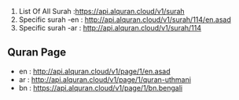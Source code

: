 


1. List Of All  Surah :https://api.alquran.cloud/v1/surah 
2. Specific surah -en : http://api.alquran.cloud/v1/surah/114/en.asad
3. Specific surah -ar : http://api.alquran.cloud/v1/surah/114

## Quran Page 
- en : http://api.alquran.cloud/v1/page/1/en.asad
- ar : http://api.alquran.cloud/v1/page/1/quran-uthmani
- bn : https://api.alquran.cloud/v1/page/1/bn.bengali

